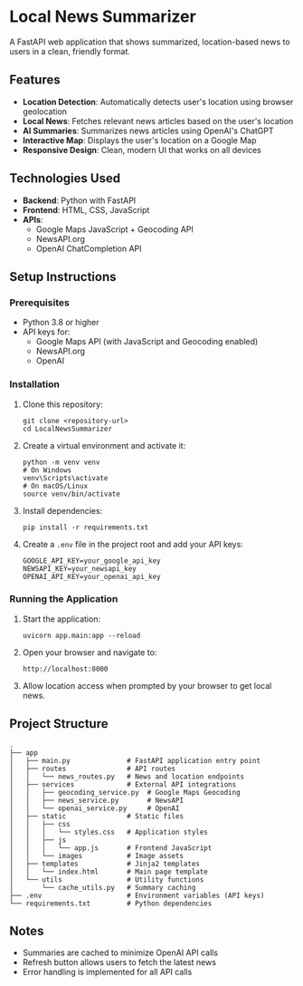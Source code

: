 # Local News Summarizer

A FastAPI web application that shows summarized, location-based news to users in a clean, friendly format.

## Features

- **Location Detection**: Automatically detects user's location using browser geolocation
- **Local News**: Fetches relevant news articles based on the user's location
- **AI Summaries**: Summarizes news articles using OpenAI's ChatGPT
- **Interactive Map**: Displays the user's location on a Google Map
- **Responsive Design**: Clean, modern UI that works on all devices

## Technologies Used

- **Backend**: Python with FastAPI
- **Frontend**: HTML, CSS, JavaScript
- **APIs**:
  - Google Maps JavaScript + Geocoding API
  - NewsAPI.org
  - OpenAI ChatCompletion API

## Setup Instructions

### Prerequisites

- Python 3.8 or higher
- API keys for:
  - Google Maps API (with JavaScript and Geocoding enabled)
  - NewsAPI.org
  - OpenAI

### Installation

1. Clone this repository:
   ```
   git clone <repository-url>
   cd LocalNewsSummarizer
   ```

2. Create a virtual environment and activate it:
   ```
   python -m venv venv
   # On Windows
   venv\Scripts\activate
   # On macOS/Linux
   source venv/bin/activate
   ```

3. Install dependencies:
   ```
   pip install -r requirements.txt
   ```

4. Create a `.env` file in the project root and add your API keys:
   ```
   GOOGLE_API_KEY=your_google_api_key
   NEWSAPI_KEY=your_newsapi_key
   OPENAI_API_KEY=your_openai_api_key
   ```

### Running the Application

1. Start the application:
   ```
   uvicorn app.main:app --reload
   ```

2. Open your browser and navigate to:
   ```
   http://localhost:8000
   ```

3. Allow location access when prompted by your browser to get local news.

## Project Structure

```
.
├── app
│   ├── main.py              # FastAPI application entry point
│   ├── routes               # API routes
│   │   └── news_routes.py   # News and location endpoints
│   ├── services             # External API integrations
│   │   ├── geocoding_service.py  # Google Maps Geocoding
│   │   ├── news_service.py       # NewsAPI
│   │   └── openai_service.py     # OpenAI
│   ├── static               # Static files
│   │   ├── css
│   │   │   └── styles.css   # Application styles
│   │   ├── js
│   │   │   └── app.js       # Frontend JavaScript
│   │   └── images           # Image assets
│   ├── templates            # Jinja2 templates
│   │   └── index.html       # Main page template
│   └── utils                # Utility functions
│       └── cache_utils.py   # Summary caching
├── .env                     # Environment variables (API keys)
└── requirements.txt         # Python dependencies
```

## Notes

- Summaries are cached to minimize OpenAI API calls
- Refresh button allows users to fetch the latest news
- Error handling is implemented for all API calls
